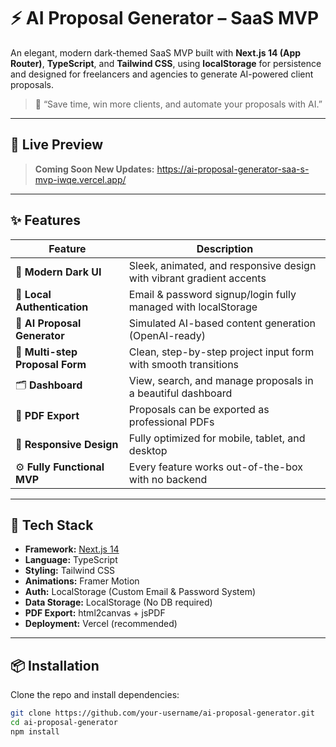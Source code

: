 # ⚡ AI Proposal Generator – SaaS MVP

An elegant, modern dark-themed SaaS MVP built with **Next.js 14 (App Router)**, **TypeScript**, and **Tailwind CSS**, using **localStorage** for persistence and designed for freelancers and agencies to generate AI-powered client proposals.

> 🎯 “Save time, win more clients, and automate your proposals with AI.”

---       

## 🌌 Live Preview 

> **Coming Soon New Updates:** https://ai-proposal-generator-saa-s-mvp-iwqe.vercel.app/ 

---

## ✨ Features

| Feature | Description |
|--------|-------------|
| 🎨 **Modern Dark UI** | Sleek, animated, and responsive design with vibrant gradient accents |
| 🔐 **Local Authentication** | Email & password signup/login fully managed with localStorage |
| 🧠 **AI Proposal Generator** | Simulated AI-based content generation (OpenAI-ready) |
| 📝 **Multi-step Proposal Form** | Clean, step-by-step project input form with smooth transitions |
| 🗂️ **Dashboard** | View, search, and manage proposals in a beautiful dashboard |
| 📄 **PDF Export** | Proposals can be exported as professional PDFs |
| 📱 **Responsive Design** | Fully optimized for mobile, tablet, and desktop |
| ⚙️ **Fully Functional MVP** | Every feature works out-of-the-box with no backend |

---

## 🚀 Tech Stack

- **Framework:** [Next.js 14](https://nextjs.org/)
- **Language:** TypeScript
- **Styling:** Tailwind CSS
- **Animations:** Framer Motion
- **Auth:** LocalStorage (Custom Email & Password System)
- **Data Storage:** LocalStorage (No DB required)
- **PDF Export:** html2canvas + jsPDF
- **Deployment:** Vercel (recommended)

---

## 📦 Installation

Clone the repo and install dependencies:

```bash
git clone https://github.com/your-username/ai-proposal-generator.git
cd ai-proposal-generator
npm install
